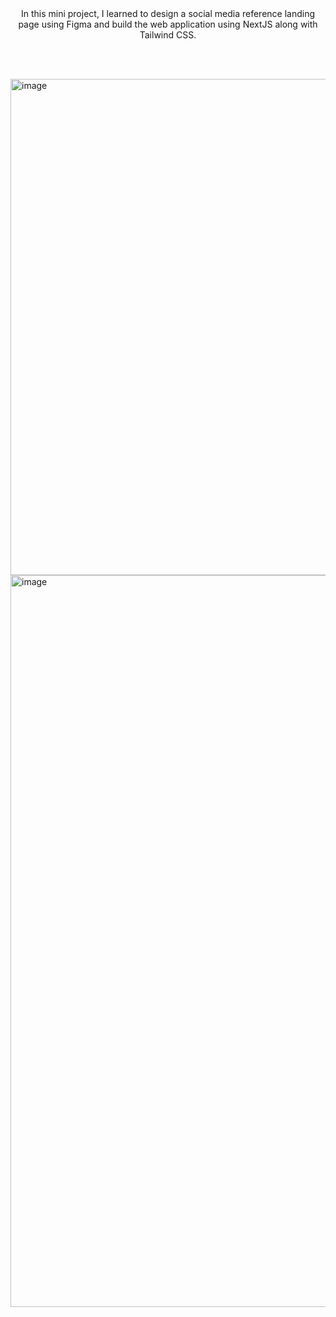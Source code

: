 <center>In this mini project, I learned to design a social media reference landing page using Figma and build the web application using NextJS along with Tailwind CSS.</center>

<br /> <br />

<img width="794" alt="image" src="https://github.com/flcolendres/Linktree/assets/97544669/59cc4a11-de22-47d1-8f8e-f397e4b36f40">
<img width="1171" alt="image" src="https://github.com/flcolendres/Linktree/assets/97544669/d7d0e1d6-6471-4cde-b463-39f9ecd5029c">

